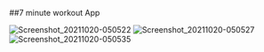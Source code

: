##7 minute workout App


![Screenshot_20211020-050522](https://user-images.githubusercontent.com/39423180/138028476-a5fe5b2e-8346-41f9-95c6-6f8d1cbceb3e.png)
![Screenshot_20211020-050527](https://user-images.githubusercontent.com/39423180/138028674-c5d462a2-5c3c-46c0-9bfa-33c62ec3888b.png)
![Screenshot_20211020-050535](https://user-images.githubusercontent.com/39423180/138028703-e40198ac-799c-4fba-b6fe-773332c1e92d.png)
